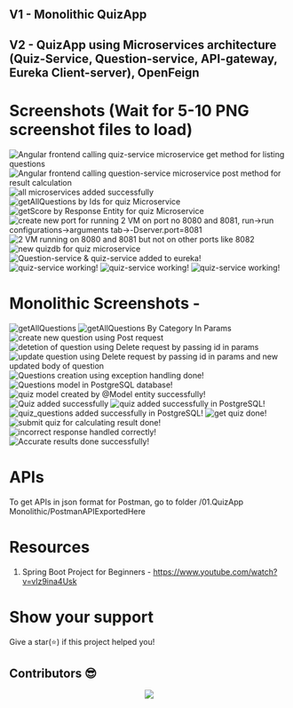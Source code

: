 ## V1 - Monolithic QuizApp

## V2 - QuizApp using Microservices architecture (Quiz-Service, Question-service, API-gateway, Eureka Client-server), OpenFeign

# Screenshots (Wait for 5-10 PNG screenshot files to load)

<img src="./03.QuizApp Microservices/Screenshots/ss37.PNG" alt="Angular frontend calling quiz-service microservice get method for listing questions" >
<img src="./03.QuizApp Microservices/Screenshots/ss38.PNG" alt="Angular frontend calling question-service microservice post method for result calculation" >
<img src="./03.QuizApp Microservices/Screenshots/ss30.PNG" alt="all microservices added successfully" >
<img src="./03.QuizApp Microservices/Screenshots/ss18.PNG" alt="getAllQuestions by Ids for quiz Microservice" >
<img src="./03.QuizApp Microservices/Screenshots/ss19.PNG" alt="getScore by Response Entity for quiz Microservice" >
<img src="./03.QuizApp Microservices/Screenshots/ss20.PNG" alt="create new port for running 2 VM on port no 8080 and 8081, run->run configurations->arguments tab->-Dserver.port=8081" >
<img src="./03.QuizApp Microservices/Screenshots/ss21.gif" alt="2 VM running on 8080 and 8081 but not on other ports like 8082" >
<img src="./03.QuizApp Microservices/Screenshots/ss22.PNG" alt="new quizdb for quiz microservice" >
<img src="./03.QuizApp Microservices/Screenshots/ss25.PNG" alt="Question-service & quiz-service added to eureka!" >
<img src="./03.QuizApp Microservices/Screenshots/ss27.PNG" alt="quiz-service working!" >   
<img src="./03.QuizApp Microservices/Screenshots/ss28.PNG" alt="quiz-service working!" >   
<img src="./03.QuizApp Microservices/Screenshots/ss29.PNG" alt="quiz-service working!" >

# Monolithic Screenshots -

<img src="./01.QuizApp Monolithic/Screenshots/ss1.PNG" alt="getAllQuestions" >
<img src="./01.QuizApp Monolithic/Screenshots/ss2.PNG" alt="getAllQuestions By Category In Params" >
<img src="./01.QuizApp Monolithic/Screenshots/ss3.PNG" alt="create new question using Post request" >
<img src="./01.QuizApp Monolithic/Screenshots/ss4.PNG" alt="detetion of question using Delete request by passing id in params" >
<img src="./01.QuizApp Monolithic/Screenshots/ss6.PNG" alt="update question using Delete request by passing id in params and new updated body of question" >
<img src="./01.QuizApp Monolithic/Screenshots/ss7.PNG" alt="Questions creation using exception handling done!" >
<img src="./01.QuizApp Monolithic/Screenshots/ss8.PNG" alt="Questions model in PostgreSQL database!" >
<img src="./01.QuizApp Monolithic/Screenshots/ss10.PNG" alt="quiz model created by @Model entity successfully!" >
<img src="./01.QuizApp Monolithic/Screenshots/ss11Working.PNG" alt="Quiz added successfully" >
<img src="./01.QuizApp Monolithic/Screenshots/ss12.PNG" alt="quiz added successfully in PostgreSQL!" >
<img src="./01.QuizApp Monolithic/Screenshots/ss13.PNG" alt="quiz_questions added successfully in PostgreSQL!" >
<img src="./01.QuizApp Monolithic/Screenshots/ss14.PNG" alt="get quiz done!" >
<img src="./01.QuizApp Monolithic/Screenshots/ss15.PNG" alt="submit quiz for calculating result done!" >
<img src="./01.QuizApp Monolithic/Screenshots/ss16.PNG" alt="incorrect response handled correctly!" >
<img src="./01.QuizApp Monolithic/Screenshots/ss17.PNG" alt="Accurate results done successfully!" >

# APIs

To get APIs in json format for Postman, go to folder /01.QuizApp Monolithic/PostmanAPIExportedHere

# Resources

1. Spring Boot Project for Beginners - https://www.youtube.com/watch?v=vlz9ina4Usk

# Show your support

Give a star(⭐️) if this project helped you!

## Contributors 😎

<p align="center"> <a href="https://github.com/KedarKK1/SpringBoot-projects/graphs/contributors"> <img src="https://contrib.rocks/image?repo=KedarKK1/SpringBoot-projects" /> </a> 
</p>

<!-- <br/>
Make sure to credit me in the Footer, if you do end up using it! -->
